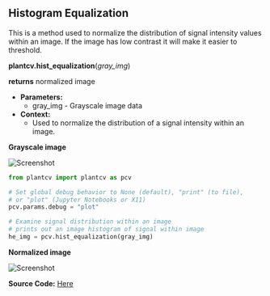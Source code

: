 ## Histogram Equalization

This is a method used to normalize the distribution of signal intensity values within an image. 
If the image has low contrast it will make it easier to threshold.

**plantcv.hist_equalization**(*gray_img*)

**returns** normalized image

- **Parameters:**
    - gray_img - Grayscale image data
- **Context:**
    - Used to normalize the distribution of a signal intensity within an image.

**Grayscale image**

![Screenshot](img/documentation_images/HistEqualization/grayscale_image.jpg)

```python
from plantcv import plantcv as pcv

# Set global debug behavior to None (default), "print" (to file), 
# or "plot" (Jupyter Notebooks or X11)
pcv.params.debug = "plot"

# Examine signal distribution within an image
# prints out an image histogram of signal within image
he_img = pcv.hist_equalization(gray_img)

```

**Normalized image**

![Screenshot](img/documentation_images/HistEqualization/normalized_image.jpg)

**Source Code:** [Here](https://github.com/danforthcenter/plantcv/blob/main/plantcv/plantcv/hist_equalization.py)

